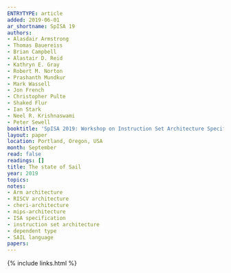 ```yaml
---
ENTRYTYPE: article
added: 2019-06-01
ar_shortname: SpISA 19
authors:
- Alasdair Armstrong
- Thomas Bauereiss
- Brian Campbell
- Alastair D. Reid
- Kathryn E. Gray
- Robert M. Norton
- Prashanth Mundkur
- Mark Wassell
- Jon French
- Christopher Pulte
- Shaked Flur
- Ian Stark
- Neel R. Krishnaswami
- Peter Sewell
booktitle: 'SpISA 2019: Workshop on Instruction Set Architecture Specification'
layout: paper
location: Portland, Oregon, USA
month: September
read: false
readings: []
title: The state of Sail
year: 2019
topics:
notes:
- Arm architecture
- RISCV architecture
- cheri-architecture
- mips-architecture
- ISA specification
- instruction set architecture
- dependent type
- SAIL language
papers:
---
```


{% include links.html %}
